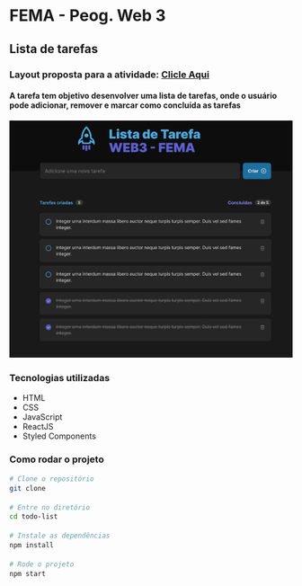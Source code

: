 # FEMA - Peog. Web 3

## Lista de tarefas

### Layout proposta para a atividade: [Clicle Aqui](https://www.figma.com/file/5dwK9lTYEhwSR4A8ASccJC/ToDo-List-WEB3?type=design&node-id=0%3A1&mode=design&t=aueHITkodfaS439k-1)

#### A tarefa tem objetivo desenvolver uma lista de tarefas, onde o usuário pode adicionar, remover e marcar como concluída as tarefas

![Imagem do layout](./public/images/image.png)

### Tecnologias utilizadas

- HTML
- CSS
- JavaScript
- ReactJS
- Styled Components

### Como rodar o projeto

```bash
# Clone o repositório
git clone

# Entre no diretório
cd todo-list

# Instale as dependências
npm install

# Rode o projeto
npm start
```
